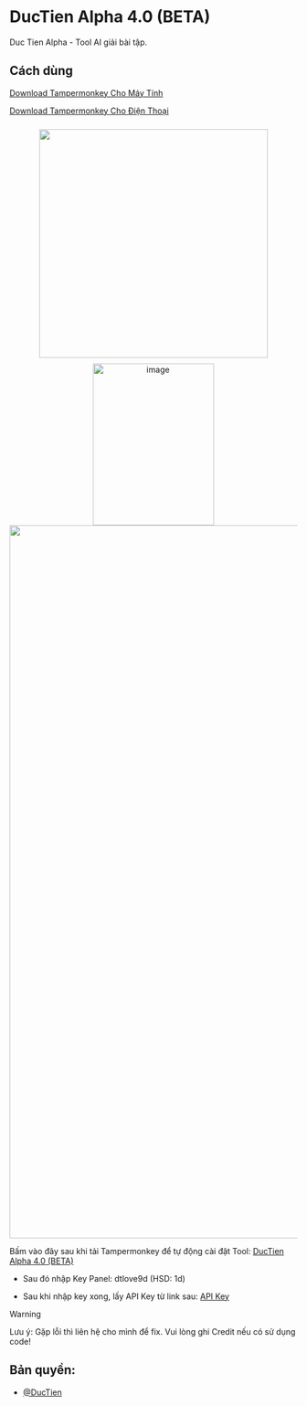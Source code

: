 # DucTien Alpha 4.0 (BETA)
Duc Tien Alpha - Tool AI giải bài tập.

## **Cách dùng**

[Download Tampermonkey Cho Máy Tính](https://chromewebstore.google.com/detail/tampermonkey/dhdgffkkebhmkfjojejmpbldmpobfkfo)

[Download Tampermonkey Cho Điện Thoại](https://chromewebstore.google.com/detail/tampermonkey/dhdgffkkebhmkfjojejmpbldmpobfkfo)

<p align="center">
  <img src="https://media.discordapp.net/attachments/1395951471140278455/1428711199184519239/image.png?ex=68f37e7e&is=68f22cfe&hm=665743c875b3e872942067799390da1932c6db7ec934e99f77fa307e0576505d&=&format=webp&quality=lossless" width="400" style="margin: 10px;">
  <img width="212" height="283" alt="image" src="https://github.com/user-attachments/assets/d72b97b7-bcf1-47ed-81e7-dd670a790477" />

  
<img width="1446" height="1248" alt="502563410-cb473923-09f1-4bf0-bee7-6b6d6de90bec (1)" src="https://github.com/user-attachments/assets/2e5e158e-905b-4834-92b0-8f1b44fdf88f" />



Bấm vào đây sau khi tải Tampermonkey để tự động cài đặt Tool: [DucTien Alpha 4.0 (BETA)](https://raw.githubusercontent.com/ductienalpha/DucTienAlpha4.0/main/tampermonkey.user.js)

- Sau đó nhập Key Panel: dtlove9d (HSD: 1d)

- Sau khi nhập key xong, lấy API Key từ link sau: [API Key](https://aistudio.google.com/app/apikey)

> [!WARNING]
Lưu ý: Gặp lỗi thì liên hệ cho mình để fix. Vui lòng ghi Credit nếu có sử dụng code!

 ## Bản quyền:
- [@DucTien](https://www.facebook.com/profile.php?id=61577305401386)




